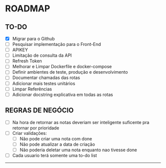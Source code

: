 # ROADMAP

## TO-DO

- [x] Migrar para o Github
- [ ] Pesquisar implementação para o Front-End
- [ ] APIKEY
- [ ] Limitação de consulta da API
- [ ] Refresh Token
- [ ] Melhorar e Limpar Dockerfile e docker-compose
- [ ] Definir ambientes de teste, produção e desenvolvimento
- [ ] Documentar chamadas das rotas
- [ ] Adicionar mais testes unitários
- [ ] Limpar Referências
- [ ] Adicionar docstring explicativa em todas as rotas

## REGRAS DE NEGÓCIO

- [ ] Na hora de retornar as notas deveriam ser inteligente suficente pra retornar por prioridade
- [ ] Criar validações:
  - [ ] Não pode criar uma nota com done
  - [ ] Não pode atualizar a data de criação
  - [ ] Não poderia deletar uma nota enquanto nao tivesse done
- [ ] Cada usuario terá somente uma to-do list

***
